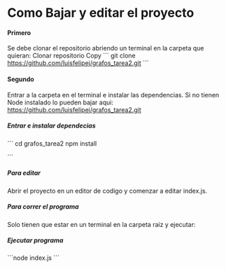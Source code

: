 # Como Bajar y editar el proyecto
#### Primero
Se debe clonar el repositorio abriendo un terminal en la carpeta que quieran:
Clonar repositorio
 Copy
´´´ git clone https://github.com/luisfelipej/grafos_tarea2.git 
´´´
#### Segundo 
Entrar a la carpeta en el terminal e instalar las dependencias. Si no tienen Node instalado lo pueden bajar aqui: https://github.com/luisfelipej/grafos_tarea2.git

##### Entrar e instalar dependecias
´´´
cd grafos_tarea2
npm install

´´´
##### Para editar 
Abrir el proyecto en un editor de codigo y comenzar a editar index.js.
##### Para correr el programa 
Solo tienen que estar en un terminal en la carpeta raíz y ejecutar:

##### Ejecutar programa

´´´node index.js
´´´
